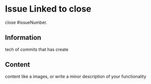 # Issue Linked to close

close #issueNumber.

## Information

tech of commits that has create

## Content

content like a images, or write a minor description of your functionality